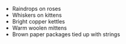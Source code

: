 - Raindrops on roses
- Whiskers on kittens
- Bright copper kettles
- Warm woolen mittens
- Brown paper packages tied up with strings
